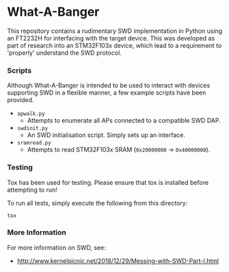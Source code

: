 # What-A-Banger

This repository contains a rudimentary SWD implementation in Python using an
FT2232H for interfacing with the target device. This was developed as part of
research into an STM32F103x device, which lead to a requirement to 'properly'
understand the SWD protocol.

### Scripts

Although What-A-Banger is intended to be used to interact with devices
supporting SWD in a flexible manner, a few example scripts have been
provided.

* `apwalk.py`
  * Attempts to enumerate all APs connected to a compatible SWD DAP.
* `swdinit.py`
  * An SWD initialisation script. Simply sets up an interface.
* `sramread.py`
  * Attempts to read STM32F103x SRAM (`0x20000000` -> `0x40000000`).

### Testing

Tox has been used for testing. Please ensure that tox is installed before
attempting to run!

To run all tests, simply execute the following from this directory:

```
tox
```

### More Information

For more information on SWD, see:

* http://www.kernelpicnic.net/2018/12/29/Messing-with-SWD-Part-I.html
